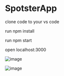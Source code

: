 # SpotsterApp

clone code to your vs code

run npm install 

run npm start 

open localhost:3000

![image](https://user-images.githubusercontent.com/82703268/211552129-b1a0323e-75ae-44e6-b89d-a67a1f26c739.png)

![image](https://user-images.githubusercontent.com/82703268/222754973-451bf13f-3f10-4837-b7dd-86462cfca654.png)


